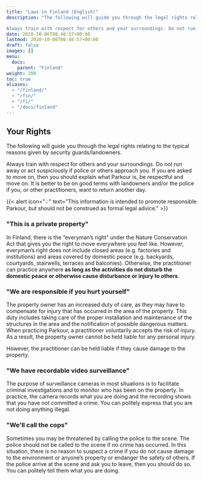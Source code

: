 ```yaml
---
title: "Laws in Finland (English)"
description: "The following will guide you through the legal rights relating to the typical reasons given by security guards/landowners.

Always train with respect for others and your surroundings. Do not run away or act suspiciously if police or others approach you. If you are asked to move on, then you should explain what Parkour is, be respectful and move on. It is better to be on good terms with landowners and/or the police if you, or other practitioners, want to return another day."
date: 2020-10-06T08:48:57+00:00
lastmod: 2020-10-06T08:48:57+00:00
draft: false
images: []
menu:
  docs:
    parent: "Finland"
weight: 200
toc: true
aliases:
  - "/finland/"
  - "/fin/"
  - "/fi/"
  - "/docs/finland"
---
```


## Your Rights

The following will guide you through the legal rights relating to the typical reasons given by security guards/landowners.

Always train with respect for others and your surroundings. Do not run away or act suspiciously if police or others approach you. If you are asked to move on, then you should explain what Parkour is, be respectful and move on. It is better to be on good terms with landowners and/or the police if you, or other practitioners, want to return another day.

{{< alert icon="💡" text="This information is intended to promote responsible Parkour, but should not be construed as formal legal advice." >}}

### "This is a private property"

In Finland, there is the “everyman’s right” under the Nature Conservation Act that gives you the right to move everywhere you feel like. However, everyman’s right does not include closed areas (e.g. factories and institutions) and areas covered by domestic peace (e.g. backyards, courtyards, stairwells, terraces and balconies).  Otherwise, the practitioner can practice anywhere **as long as the activities do not disturb the domestic peace or otherwise cause disturbance or injury to others**.

### "We are responsible if you hurt yourself"

The property owner has an increased duty of care, as they may have to compensate for injury that has occurred in the area of ​​the property. This duty includes taking care of the proper installation and maintenance of the structures in the area and the notification of possible dangerous matters. When practicing Parkour, a practitioner voluntarily accepts the risk of injury. As a result, the property owner cannot be held liable for any personal injury.

However, the practitioner can be held liable if they cause damage to the property.

### "We have recordable video surveillance"

The purpose of surveillance cameras in most situations is to facilitate criminal investigations and to monitor who has been on the property. In practice, the camera records what you are doing and the recording shows that you have not committed a crime. You can politely express that you are not doing anything illegal.

### "We'll call the cops"

Sometimes you may be threatened by calling the police to the scene. The police should not be called to the scene if no crime has occurred. In this situation, there is no reason to suspect a crime if you do not cause damage to the environment or anyone’s property or endanger the safety of others. If the police arrive at the scene and ask you to leave, then you should do so. You can politely tell them what you are doing.
